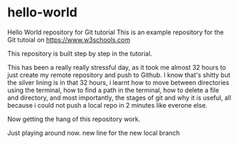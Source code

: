# hello-world
Hello World repository for Git tutorial
This is an example repository for the Git tutoial on https://www.w3schools.com

This repository is built step by step in the tutorial.

This has been a really really stressful day, as it took me almost 32 hours to just create my remote repository and push to Github. I know that's shitty but the silver lining is in that 32 hours, i learnt how to move between directories using the terminal, how to find a path in the terminal, how to delete a file and directory, and most importantly, the stages of git and why it is useful, all because i could not push a local repo in 2 minutes like everone else. 

Now getting the hang of this repository work.

Just playing around now.
new line for the new local branch